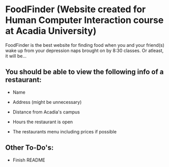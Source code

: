 # FoodFinder (Website created for Human Computer Interaction course at Acadia University)
FoodFinder is the best website for finding food when you and your friend(s) wake up from your depression naps brought on by 8:30 classes. Or atleast, it will be...


## You should be able to view the following info of a restaurant:
- Name

- Address (might be unnecessary)

- Distance from Acadia's campus

- Hours the restaurant is open

- The restaurants menu including prices if possible


## Other To-Do's:
- Finish README

